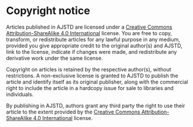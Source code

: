 # Copyright notice

Articles published in AJSTD are licensed under a [Creative Commons Attribution-ShareAlike 4.0 International](https://creativecommons.org/licenses/by-sa/4.0/) license. You are free to copy, transform, or redistribute articles for any lawful purpose in any medium, provided you give appropriate credit to the original author(s) and AJSTD, link to the license, indicate if changes were made, and redistribute any derivative work under the same license.

Copyright on articles is retained by the respective author(s), without restrictions. A non-exclusive license is granted to AJSTD to publish the article and identify itself as its original publisher, along with the commercial right to include the article in a hardcopy issue for sale to libraries and individuals.

By publishing in AJSTD, authors grant any third party the right to use their article to the extent provided by the [Creative Commons Attribution-ShareAlike 4.0 International](https://creativecommons.org/licenses/by-sa/4.0/) license.
